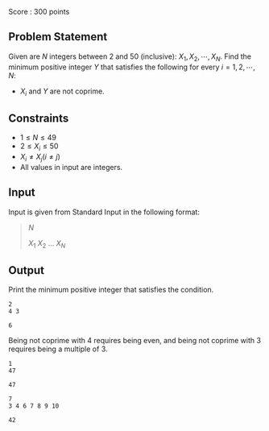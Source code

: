 Score : $300$ points

## Problem Statement

Given are $N$ integers between $2$ and $50$ (inclusive): $X_1, X_2, \cdots, X_N$. Find the minimum positive integer $Y$ that satisfies the following for every $i = 1, 2, \cdots, N$:

- $X_i$ and $Y$ are not coprime.

## Constraints

- $1 \leq N \leq 49$
- $2 \leq X_i \leq 50$
- $X_i \neq X_j (i \neq j)$
- All values in input are integers.

## Input

Input is given from Standard Input in the following format:

> $N$
> 
> $X_1$ $X_2$ $\ldots$ $X_N$

## Output

Print the minimum positive integer that satisfies the condition.

```input1
2
4 3
```

```output1
6
```

Being not coprime with $4$ requires being even, and being not coprime with $3$ requires being a multiple of $3$.

```input2
1
47
```

```output2
47
```

```input3
7
3 4 6 7 8 9 10
```

```output3
42
```